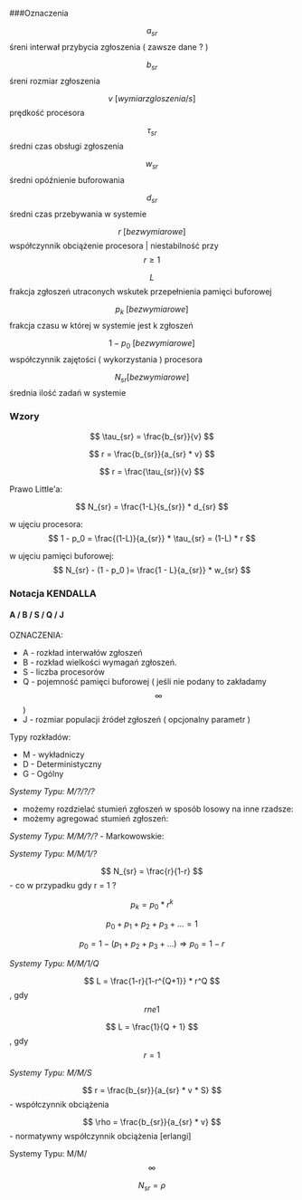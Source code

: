 ###Oznaczenia

$$ a_{sr} $$ śreni interwał przybycia zgłoszenia ( zawsze dane ? )

$$ b_{sr} $$ śreni rozmiar zgłoszenia

$$ v \ [wymiar zgloszenia/s]$$ prędkość procesora
 
$$ \tau_{sr} $$ średni czas obsługi zgłoszenia

$$ w_{sr} $$ średni opóźnienie buforowania

$$ d_{sr} $$ średni czas przebywania w systemie

$$ r \ [bezwymiarowe] $$ współczynnik obciążenie procesora | niestabilność przy $$ r \ge 1 $$  

$$ L $$ frakcja zgłoszeń utraconych wskutek przepełnienia pamięci buforowej

$$ p_k \ [bezwymiarowe] $$ frakcja czasu w której w systemie jest k zgłoszeń

$$ 1 - p_0 \ [bezwymiarowe] $$ współczynnik zajętości ( wykorzystania ) procesora

$$ N_{sr} [bezwymiarowe] $$ średnia ilość zadań w systemie

### Wzory

$$ \tau_{sr} = \frac{b_{sr}}{v} $$

$$ r = \frac{b_{sr}}{a_{sr} * v} $$

$$ r = \frac{\tau_{sr}}{v} $$

Prawo Little'a:

$$  N_{sr} = \frac{1-L}{s_{sr}} * d_{sr} $$

w ujęciu procesora: $$ 1 - p_0 = \frac{(1-L)}{a_{sr}} * \tau_{sr} = (1-L) * r $$

w ujęciu pamięci buforowej: $$  N_{sr} - (1 - p_0 )= \frac{1 - L}{a_{sr}} * w_{sr} $$

### Notacja KENDALLA

#### A / B / S / Q / J

OZNACZENIA:
* A - rozkład interwałów zgłoszeń
* B - rozkład wielkości wymagań zgłoszeń. 
* S - liczba procesorów
* Q - pojemność pamięci buforowej ( jeśli nie podany to zakładamy $$ \infty $$ )
* J - rozmiar populacji źródeł zgłoszeń ( opcjonalny parametr )

Typy rozkładów:
* M - wykładniczy
* D - Deterministyczny
* G - Ogólny

*Systemy Typu: M/?/?/?*

* możemy rozdzielać stumień zgłoszeń w sposób losowy na inne rzadsze: 
* możemy agregować stumień zgłoszeń: 

*Systemy Typu: M/M/?/?* - Markowowskie:

*Systemy Typu: M/M/1/?*
 
$$ N_{sr} = \frac{r}{1-r} $$ - co w przypadku gdy r = 1 ? 

$$ p_{k} = p_0 * r^k $$ 

$$ p_0 + p_1 + p_2 + p_3 + ... = 1 $$  

$$ p_0 = 1 - (p_1 + p_2 + p_3 + ...) \Rightarrow p_0 = 1 - r $$

*Systemy Typu: M/M/1/Q*

$$ L = \frac{1-r}{1-r^{Q+1}} * r^Q $$, gdy $$ r ne 1 $$

$$ L = \frac{1}{Q + 1} $$, gdy $$ r = 1 $$

*Systemy Typu: M/M/S*

$$ r = \frac{b_{sr}}{a_{sr} * v * S} $$  - współczynnik obciążenia

$$ \rho = \frac{b_{sr}}{a_{sr} * v} $$  - normatywny współczynnik obciążenia [erlangi]

Systemy Typu: M/M/$$ \infty $$

$$ N_{sr} = \rho $$